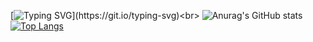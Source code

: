  [![Typing SVG](https://readme-typing-svg.demolab.com/?lines=Hey+there,+its+Aarti!!)](https://git.io/typing-svg)<br>
![Anurag's GitHub stats](https://github-readme-stats.vercel.app/api?username=AartiDevkar&show_icons=true&theme=transparent)
[![Top Langs](https://github-readme-stats.vercel.app/api/top-langs/?username=AartiDevkar&theme=transparent)](https://github.com/anuraghazra/github-readme-stats)


